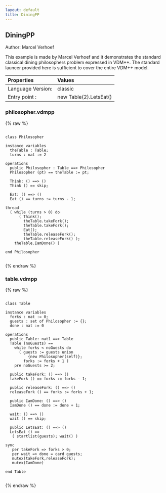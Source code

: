 ```yaml
---
layout: default
title: DiningPP
---
```


## DiningPP
Author: Marcel Verhoef


This example is made by Marcel Verhoef and it demonstrates the standard
classical dining philosophers problem expressed in VDM++. The standard 
launcer provided here is sufficient to cover the entire VDM++ model.


| Properties | Values          |
| :------------ | :---------- |
|Language Version:| classic|
|Entry point     :| new Table(2).LetsEat()|


### philosopher.vdmpp

{% raw %}
~~~
              
class Philosopher

instance variables
  theTable : Table;
  turns : nat := 2

operations
  public Philosopher : Table ==> Philosopher
  Philosopher (pt) == theTable := pt;

  Think: () ==> ()
  Think () == skip;

  Eat: () ==> ()
  Eat () == turns := turns - 1;

thread
  ( while (turns > 0) do
      ( Think();
        theTable.takeFork();
        theTable.takeFork();
        Eat();
        theTable.releaseFork();
        theTable.releaseFork() );
    theTable.IamDone() )

end Philosopher
            
~~~
{% endraw %}

### table.vdmpp

{% raw %}
~~~
              
class Table

instance variables
  forks : nat := 0;
  guests : set of Philosopher := {};
  done : nat := 0

operations
  public Table: nat1 ==> Table
  Table (noGuests) ==
    while forks < noGuests do
      ( guests := guests union
          {new Philosopher(self)};
        forks := forks + 1 )
    pre noGuests >= 2;

  public takeFork: () ==> ()
  takeFork () == forks := forks - 1;

  public releaseFork: () ==> ()
  releaseFork () == forks := forks + 1;

  public IamDone: () ==> ()
  IamDone () == done := done + 1;

  wait: () ==> ()
  wait () == skip;

  public LetsEat: () ==> ()
  LetsEat () ==
   ( startlist(guests); wait() )

sync
   per takeFork => forks > 0;
   per wait => done = card guests;
   mutex(takeFork,releaseFork);
   mutex(IamDone)

end Table
            
~~~
{% endraw %}

